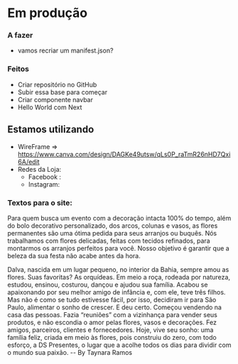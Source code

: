# Em produção
### A fazer
- vamos recriar um manifest.json?

### Feitos
- Criar repositório no GitHub
- Subir essa base para começar
- Criar componente navbar
- Hello World com Next


## Estamos utilizando
- WireFrame => https://www.canva.com/design/DAGKe49utsw/qLs0P_raTmR26nHD7Qxi6A/edit
- Redes da Loja:
    - Facebook :
    - Instagram:


### Textos para o site:
Para quem busca um evento com a decoração intacta 100% do tempo, além do bolo decorativo personalizado, dos arcos, colunas e vasos, as flores permanentes são uma ótima pedida para seus arranjos ou buquês. 
Nós trabalhamos com flores delicadas, feitas com tecidos refinados, para montarmos os arranjos perfeitos para você. Nosso objetivo é garantir que a beleza da sua festa não acabe antes da hora.


Dalva, nascida em um lugar pequeno, no interior da Bahia, sempre amou as flores. Suas favoritas? As orquídeas. Em meio a roça, rodeada por natureza, estudou, ensinou, costurou, dançou e ajudou sua família. 
Acabou se apaixonando por seu melhor amigo de infância e, com ele, teve três filhos. Mas não é como se tudo estivesse fácil, por isso, decidiram ir para São Paulo, alimentar o sonho de crescer. 
E deu certo. 
Começou vendendo na casa das pessoas. Fazia “reuniões” com a vizinhança para vender seus produtos, e não escondia o amor pelas flores, vasos e decorações. 
Fez amigos, parceiros, clientes e fornecedores. 
Hoje, vive seu sonho: uma família feliz, criada em meio às flores, pois construiu do zero, com todo esforço, a DS Presentes, o lugar que a acolhe todos os dias para dividir com o mundo sua paixão.
-- By Taynara Ramos